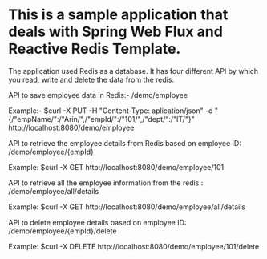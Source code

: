 # This is a sample application that deals with Spring Web Flux and Reactive Redis Template. 

The application used Redis as a database. It has four different API by which you read, write and delete the data from the redis.

API to save employee data in Redis:- /demo/employee 

Example:- $curl -X PUT -H "Content-Type: aplication/json" -d "{/"empName/":/"Arin/",/"empId/":/"101/",/"dept/":/"IT/"}" http://localhost:8080/demo/employee

API to retrieve  the employee details from Redis based on employee ID: /demo/employee/{empId}

Example: $curl -X GET  http://localhost:8080/demo/employee/101

API to retrieve all the employee information from the redis : /demo/employee/all/details

Example: $curl -X GET http://localhost:8080/demo/employee/all/details

API to delete employee details based on employee ID: /demo/employee/{empId}/delete

Example: $curl -X DELETE http://localhost:8080/demo/employee/101/delete

